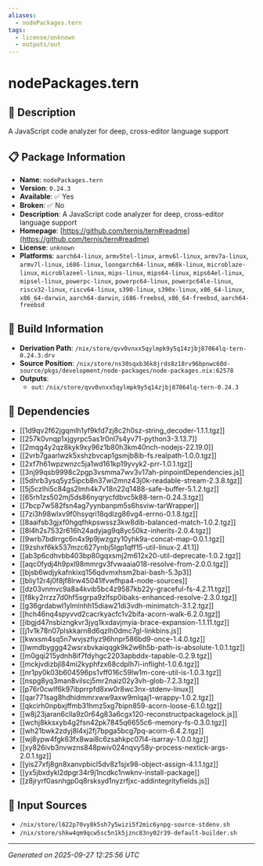 ```yaml
---
aliases:
  - nodePackages.tern
tags:
  - license/unknown
  - outputs/out
---
```


# nodePackages.tern

## 📝 Description

A JavaScript code analyzer for deep, cross-editor language support

## 📋 Package Information

- **Name**: `nodePackages.tern`
- **Version**: `0.24.3`
- **Available**: ✅ Yes
- **Broken**: ✅ No
- **Description**: A JavaScript code analyzer for deep, cross-editor language support
- **Homepage**: [https://github.com/ternjs/tern#readme](https://github.com/ternjs/tern#readme)
- **License**: `unknown`
- **Platforms**: `aarch64-linux`, `armv5tel-linux`, `armv6l-linux`, `armv7a-linux`, `armv7l-linux`, `i686-linux`, `loongarch64-linux`, `m68k-linux`, `microblaze-linux`, `microblazeel-linux`, `mips-linux`, `mips64-linux`, `mips64el-linux`, `mipsel-linux`, `powerpc-linux`, `powerpc64-linux`, `powerpc64le-linux`, `riscv32-linux`, `riscv64-linux`, `s390-linux`, `s390x-linux`, `x86_64-linux`, `x86_64-darwin`, `aarch64-darwin`, `i686-freebsd`, `x86_64-freebsd`, `aarch64-freebsd`

## 🔧 Build Information

- **Derivation Path**: `/nix/store/qvv0vnxx5qylmpk9y5q14zjbj87064lq-tern-0.24.3.drv`
- **Source Position**: `/nix/store/ns30sqxb36k8jrds8z18rv96bpnwc60d-source/pkgs/development/node-packages/node-packages.nix:62578`
- **Outputs**:
  - `out`:  `/nix/store/qvv0vnxx5qylmpk9y5q14zjbj87064lq-tern-0.24.3`

## 🔗 Dependencies

- [[1d9qv2f62jgqmlh1yf9kfd7zj8c2h0sz-string_decoder-1.1.1.tgz]]
- [[257k0vnqp1xjgyrpc5as1r0nl7s4yv71-python3-3.13.7]]
- [[2mqg4y2qz8kyk9xy96z1b80h3km40nch-nodejs-22.19.0]]
- [[2vrb7gaarlwzk5xshzbvcap1gsmjb8ib-fs.realpath-1.0.0.tgz]]
- [[2xf7h61wpzwnzc5ja1wd161kp19yvyk2-prr-1.0.1.tgz]]
- [[3nj99qsb9998c2pgp3vsmma7wv3v17ah-pinpointDependencies.js]]
- [[5dhrb3ysq5yz5ipcb8n37wi2mnz43j0k-readable-stream-2.3.8.tgz]]
- [[5j5czlhi5c84gs2lmh4k7v18n22q1488-safe-buffer-5.1.2.tgz]]
- [[65rh1zs502mj5ds86nyqrycfdbvc5k88-tern-0.24.3.tgz]]
- [[7bcp7w582fsn4ag7yynbanpm5s6hsviw-tarWrapper]]
- [[7zi3h98wlxv9f0hsyqri18qdlzg86vg4-errno-0.1.8.tgz]]
- [[8aaifsb3gjxf0hgqfhkpswssz3kw8dib-balanced-match-1.0.2.tgz]]
- [[8l4h2s7532r616h24adyjag9q8yc50kz-inherits-2.0.4.tgz]]
- [[9wrb7bdlrrgc6n4x9p9jwzgzy10yhk9a-concat-map-0.0.1.tgz]]
- [[9zshxf6kk537mzc627ynbj5lgp1qff15-util-linux-2.41.1]]
- [[ab3p6cdhvbb403bp80gqxsmj2m612x20-util-deprecate-1.0.2.tgz]]
- [[aqc0fydj4h9pxl98mmrgv3fvwaaia018-resolve-from-2.0.0.tgz]]
- [[bjsb6wdjykafnkixq156qdvmxhsm2bai-bash-5.3p3]]
- [[bliy12r4j0f8jf8lrw45041lfvwfhpa4-node-sources]]
- [[dz03vnmvc9a8a4kvib5bc4z9587kb22y-graceful-fs-4.2.11.tgz]]
- [[f8ky2rrzz7d0hf5sgrpa9zlfsp0ibaks-enhanced-resolve-2.3.0.tgz]]
- [[g36grdabwl1ylmlnhh15diaw21di3vdh-minimatch-3.1.2.tgz]]
- [[hch46nq4spyvvd2cacrkyacfc1v2bifa-acorn-walk-6.2.0.tgz]]
- [[ibgjd47nsbizngkvr3jyq1kxdavjmyia-brace-expansion-1.1.11.tgz]]
- [[j1v1k78n07plskkarn8d6qzlh0dmc7gl-linkbins.js]]
- [[kwxsm4sq5n7wvjszfiyz96hnpr586bd9-once-1.4.0.tgz]]
- [[lwmdbyggg42wsrxbvkaiqqgk9k2w6h5b-path-is-absolute-1.0.1.tgz]]
- [[m0gqi215ydnh8if7fdyhgc2203apbddx-tapable-0.2.9.tgz]]
- [[mckjvdizbjl84mi2kyphfzx68cdplh7i-inflight-1.0.6.tgz]]
- [[nr1py0k03b604596ps1vff016c59lw1m-core-util-is-1.0.3.tgz]]
- [[nspg8yq3man8vilscj5mr2naiz02y3vh-glob-7.2.3.tgz]]
- [[p76r0cwlf6k97ibprrpfd8xw0r8wc3nx-stdenv-linux]]
- [[qar771sag8hdhidmmrxww9axw9mlqaj1-wrappy-1.0.2.tgz]]
- [[qkcirh0npbxjffmb31hmz5xg7bipn859-acorn-loose-6.1.0.tgz]]
- [[w8j23jaran6clla9z0r64g83a6cgx120-reconstructpackagelock.js]]
- [[wchj8kksxyb4g2fsn42pk7845q6655c6-memory-fs-0.3.0.tgz]]
- [[wh21bwk2zdyj8l4xj2fj7bpga5bcg7pq-acorn-6.4.2.tgz]]
- [[wj8ypw4fgk63fx8wai8c6zsahkpc07l4-isarray-1.0.0.tgz]]
- [[xy826ivb3nvwzns848pwiv024nqvy58y-process-nextick-args-2.0.1.tgz]]
- [[yis27xfj8gn8xanvpbicl5dv8z1sjx98-object-assign-4.1.1.tgz]]
- [[yx5jbxdykl2dpgr34r9j1ncdkc1nwknv-install-package]]
- [[z8jryrf0asnhgp0q8rsksyd1nyzrfjxc-addintegrityfields.js]]

## 📁 Input Sources

- `/nix/store/l622p70vy8k5sh7y5wizi5f2mic6ynpg-source-stdenv.sh`
- `/nix/store/shkw4qm9qcw5sc5n1k5jznc83ny02r39-default-builder.sh`

---
*Generated on 2025-09-27 12:25:56 UTC*
